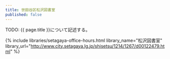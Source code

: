 ```yaml
---
title: 世田谷区松沢図書室
published: false
---
```


TODO: {{ page.title }}について記述する。

{% include libraries/setagaya-office-hours.html
    library_name="松沢図書室"
    library_url="http://www.city.setagaya.lg.jp/shisetsu/1214/1267/d00122479.html" %}
